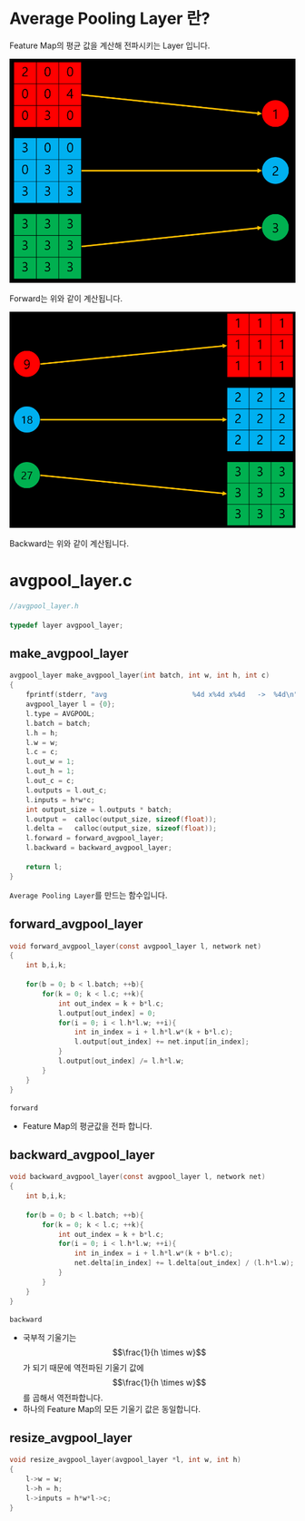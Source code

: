 
# Average Pooling Layer 란?

Feature Map의 평균 값을 계산해 전파시키는 Layer 입니다.



![avgpool](/figure/avgpool.PNG)



Forward는 위와 같이 계산됩니다.




![avgpool_grad](/figure/avgpool_grad.PNG)



Backward는 위와 같이 계산됩니다.

# avgpool_layer.c

```c
//avgpool_layer.h

typedef layer avgpool_layer;
```

## make_avgpool_layer


```c
avgpool_layer make_avgpool_layer(int batch, int w, int h, int c)
{
    fprintf(stderr, "avg                     %4d x%4d x%4d   ->  %4d\n",  w, h, c, c);
    avgpool_layer l = {0};
    l.type = AVGPOOL;
    l.batch = batch;
    l.h = h;
    l.w = w;
    l.c = c;
    l.out_w = 1;
    l.out_h = 1;
    l.out_c = c;
    l.outputs = l.out_c;
    l.inputs = h*w*c;
    int output_size = l.outputs * batch;
    l.output =  calloc(output_size, sizeof(float));
    l.delta =   calloc(output_size, sizeof(float));
    l.forward = forward_avgpool_layer;
    l.backward = backward_avgpool_layer;

    return l;
}
```

`Average Pooling Layer`를 만드는 함수입니다.

## forward_avgpool_layer

```c
void forward_avgpool_layer(const avgpool_layer l, network net)
{
    int b,i,k;

    for(b = 0; b < l.batch; ++b){
        for(k = 0; k < l.c; ++k){
            int out_index = k + b*l.c;
            l.output[out_index] = 0;
            for(i = 0; i < l.h*l.w; ++i){
                int in_index = i + l.h*l.w*(k + b*l.c);
                l.output[out_index] += net.input[in_index];
            }
            l.output[out_index] /= l.h*l.w;
        }
    }
}
```

`forward`

- Feature Map의 평균값을 전파 합니다.

## backward_avgpool_layer

```c
void backward_avgpool_layer(const avgpool_layer l, network net)
{
    int b,i,k;

    for(b = 0; b < l.batch; ++b){
        for(k = 0; k < l.c; ++k){
            int out_index = k + b*l.c;
            for(i = 0; i < l.h*l.w; ++i){
                int in_index = i + l.h*l.w*(k + b*l.c);
                net.delta[in_index] += l.delta[out_index] / (l.h*l.w);
            }
        }
    }
}
```

`backward`

- 국부적 기울기는 $$\frac{1}{h \times w}$$가 되기 때문에 역전파된 기울기 값에 $$\frac{1}{h \times w}$$를 곱해서 역전파합니다.
- 하나의 Feature Map의 모든 기울기 값은 동일합니다.


## resize_avgpool_layer

```c
void resize_avgpool_layer(avgpool_layer *l, int w, int h)
{
    l->w = w;
    l->h = h;
    l->inputs = h*w*l->c;
}
```
